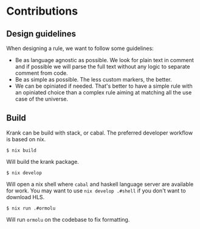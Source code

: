 # Contributions

## Design guidelines

When designing a rule, we want to follow some guidelines:

- Be as language agnostic as possible. We look for plain text in comment and if possible we will
  parse the full text without any logic to separate comment from code.
- Be as simple as possible. The less custom markers, the better.
- We can be opiniated if needed. That's better to have a simple rule with an opiniated choice than a
  complex rule aiming at matching all the use case of the universe.

## Build

Krank can be build with stack, or cabal. The preferred developer workflow is based on nix.

```shell
$ nix build
```

Will build the krank package.

```
$ nix develop
```

Will open a nix shell where `cabal` and haskell language server are available
for work. You may want to use `nix develop .#shell` if you don't want to
download HLS.

```
$ nix run .#ormolu
```

Will run `ormolu` on the codebase to fix formatting.
